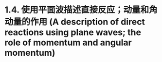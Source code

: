 # 1.4. 使用平面波描述直接反应；动量和角动量的作用 (A description of direct reactions using plane waves; the role of momentum and angular momentum)
